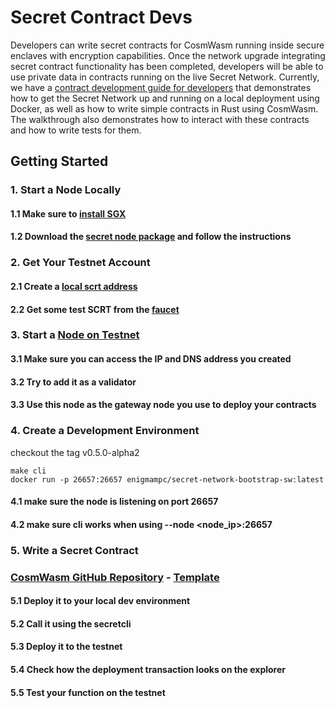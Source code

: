 # Secret Contract Devs

Developers can write secret contracts for CosmWasm running inside secure enclaves with encryption capabilities. Once the network upgrade integrating secret contract functionality has been completed, developers will be able to use private data in contracts running on the live Secret Network. Currently, we have a [contract development guide for developers](/dev/contract-dev-guide) that demonstrates how to get the Secret Network up and running on a local deployment using Docker, as well as how to write simple contracts in Rust using CosmWasm. The walkthrough also demonstrates how to interact with these contracts and how to write tests for them.

## Getting Started

### 1. Start a Node Locally

#### 1.1 Make sure to [install SGX](/validators-and-full-nodes/setup-sgx.md)
#### 1.2 Download the [secret node package](testnet/testnet-docs.md) and follow the instructions

### 2. Get Your Testnet Account

#### 2.1 Create a [local scrt address](secretcli.md)
#### 2.2 Get some test SCRT from the [faucet](https://faucet.testnet.enigma.co)

### 3. Start a [Node on Testnet](/testnet/run-full-node-testnet.md)

#### 3.1 Make sure you can access the IP and DNS address you created
#### 3.2 Try to add it as a validator
#### 3.3 Use this node as the gateway node you use to deploy your contracts

### 4. Create a Development Environment
checkout the tag v0.5.0-alpha2
```
make cli
docker run -p 26657:26657 enigmampc/secret-network-bootstrap-sw:latest
```
#### 4.1 make sure the node is listening on port 26657
#### 4.2 make sure cli works when using --node <node_ip>:26657

### 5. Write a Secret Contract
### [CosmWasm GitHub Repository](https://github.com/CosmWasm/cosmwasm) - [Template](https://github.com/CosmWasm/cosmwasm-template)

#### 5.1 Deploy it to your local dev environment
#### 5.2 Call it using the secretcli
#### 5.3 Deploy it to the testnet
#### 5.4 Check how the deployment transaction looks on the explorer
#### 5.5 Test your function on the testnet